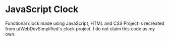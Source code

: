 # JavaScript Clock
 Functional clock made using JavaScript, HTML and CSS
Project is recreated from u/WebDevSimplified`s clock project.
I do not claim this code as my own.